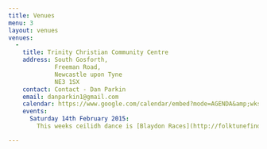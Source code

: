 ```yaml
---
title: Venues
menu: 3
layout: venues
venues:
  -
    title: Trinity Christian Community Centre 
    address: South Gosforth, 
             Freeman Road, 
             Newcastle upon Tyne 
             NE3 1SX 
    contact: Contact - Dan Parkin
    email: danparkin1@gmail.com
    calendar: https://www.google.com/calendar/embed?mode=AGENDA&amp;wkst=1&amp;bgcolor=%23FFFFFF&amp;src=fat2macdbf2frk2kbld1p9qj3g@group.calendar.google.com&amp;color=%23B1365F&amp;ctz=Europe%2FLondon"
    events:
      Saturday 14th February 2015:
        This weeks ceilidh dance is [Blaydon Races](http://folktunefinder.com/tune/13895)

---
```

